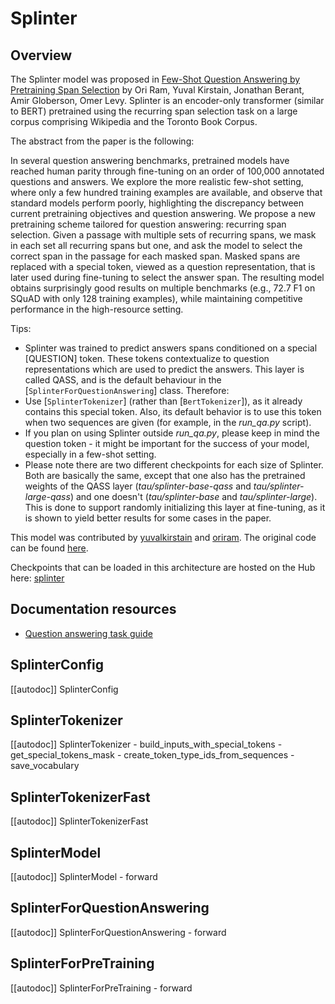 <!--Copyright 2021 The HuggingFace Team. All rights reserved.

Licensed under the Apache License, Version 2.0 (the "License"); you may not use this file except in compliance with
the License. You may obtain a copy of the License at

http://www.apache.org/licenses/LICENSE-2.0

Unless required by applicable law or agreed to in writing, software distributed under the License is distributed on
an "AS IS" BASIS, WITHOUT WARRANTIES OR CONDITIONS OF ANY KIND, either express or implied. See the License for the
specific language governing permissions and limitations under the License.

⚠️ Note that this file is in Markdown but contain specific syntax for our doc-builder (similar to MDX) that may not be
rendered properly in your Markdown viewer.

-->

# Splinter

## Overview

The Splinter model was proposed in [Few-Shot Question Answering by Pretraining Span Selection](https://arxiv.org/abs/2101.00438) by Ori Ram, Yuval Kirstain, Jonathan Berant, Amir Globerson, Omer Levy. Splinter
is an encoder-only transformer (similar to BERT) pretrained using the recurring span selection task on a large corpus
comprising Wikipedia and the Toronto Book Corpus.

The abstract from the paper is the following:

In several question answering benchmarks, pretrained models have reached human parity through fine-tuning on an order
of 100,000 annotated questions and answers. We explore the more realistic few-shot setting, where only a few hundred
training examples are available, and observe that standard models perform poorly, highlighting the discrepancy between
current pretraining objectives and question answering. We propose a new pretraining scheme tailored for question
answering: recurring span selection. Given a passage with multiple sets of recurring spans, we mask in each set all
recurring spans but one, and ask the model to select the correct span in the passage for each masked span. Masked spans
are replaced with a special token, viewed as a question representation, that is later used during fine-tuning to select
the answer span. The resulting model obtains surprisingly good results on multiple benchmarks (e.g., 72.7 F1 on SQuAD
with only 128 training examples), while maintaining competitive performance in the high-resource setting.

Tips:

- Splinter was trained to predict answers spans conditioned on a special [QUESTION] token. These tokens contextualize
  to question representations which are used to predict the answers. This layer is called QASS, and is the default
  behaviour in the [`SplinterForQuestionAnswering`] class. Therefore:
- Use [`SplinterTokenizer`] (rather than [`BertTokenizer`]), as it already
  contains this special token. Also, its default behavior is to use this token when two sequences are given (for
  example, in the *run_qa.py* script).
- If you plan on using Splinter outside *run_qa.py*, please keep in mind the question token - it might be important for
  the success of your model, especially in a few-shot setting.
- Please note there are two different checkpoints for each size of Splinter. Both are basically the same, except that
  one also has the pretrained weights of the QASS layer (*tau/splinter-base-qass* and *tau/splinter-large-qass*) and one
  doesn't (*tau/splinter-base* and *tau/splinter-large*). This is done to support randomly initializing this layer at
  fine-tuning, as it is shown to yield better results for some cases in the paper.

This model was contributed by [yuvalkirstain](https://huggingface.co/yuvalkirstain) and [oriram](https://huggingface.co/oriram). The original code can be found [here](https://github.com/oriram/splinter).

Checkpoints that can be loaded in this architecture are hosted on the Hub here: [splinter](https://huggingface.co/models?other=splinter)

## Documentation resources

- [Question answering task guide](../tasks/question-answering)

## SplinterConfig

[[autodoc]] SplinterConfig

## SplinterTokenizer

[[autodoc]] SplinterTokenizer
    - build_inputs_with_special_tokens
    - get_special_tokens_mask
    - create_token_type_ids_from_sequences
    - save_vocabulary

## SplinterTokenizerFast

[[autodoc]] SplinterTokenizerFast

## SplinterModel

[[autodoc]] SplinterModel
    - forward

## SplinterForQuestionAnswering

[[autodoc]] SplinterForQuestionAnswering
    - forward

## SplinterForPreTraining

[[autodoc]] SplinterForPreTraining
    - forward
